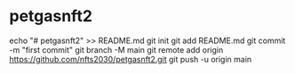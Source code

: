 # petgasnft2
echo "# petgasnft2" >> README.md
git init
git add README.md
git commit -m "first commit"
git branch -M main
git remote add origin https://github.com/nfts2030/petgasnft2.git
git push -u origin main
